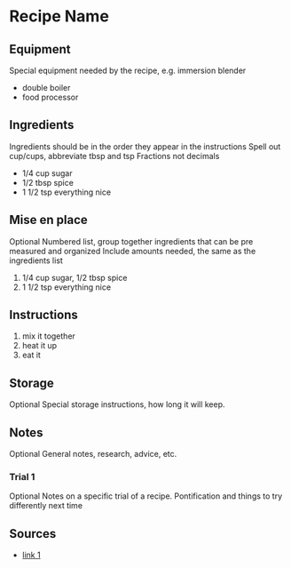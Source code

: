 # Recipe Name


## Equipment
Special equipment needed by the recipe, e.g. immersion blender

* double boiler
* food processor


## Ingredients
Ingredients should be in the order they appear in the instructions
Spell out cup/cups, abbreviate tbsp and tsp
Fractions not decimals

* 1/4 cup sugar
* 1/2 tbsp spice
* 1 1/2 tsp everything nice


## Mise en place
Optional
Numbered list, group together ingredients that can be pre measured and organized
Include amounts needed, the same as the ingredients list

1. 1/4 cup sugar, 1/2 tbsp spice
2. 1 1/2 tsp everything nice


## Instructions
1. mix it together
2. heat it up
3. eat it


## Storage
Optional
Special storage instructions, how long it will keep.


## Notes
Optional
General notes, research, advice, etc.

### Trial 1
Optional
Notes on a specific trial of a recipe. Pontification and things to try differently next time


## Sources
* [link 1](http://www.google.com)
